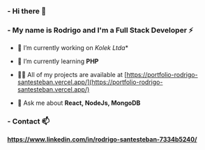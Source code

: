 ###   -  Hi there 👋

###   -  My name is Rodrigo and I'm a Full Stack Developer ⚡


- 🔭 I’m currently working on *Kolek Ltda**

- 🌱 I’m currently learning **PHP**

- 👨‍💻 All of my projects are available at [https://portfolio-rodrigo-santesteban.vercel.app/](https://portfolio-rodrigo-santesteban.vercel.app/)

- 💬 Ask me about **React, NodeJs, MongoDB**


###  -  Contact  📫


 **https://www.linkedin.com/in/rodrigo-santesteban-7334b5240/**

